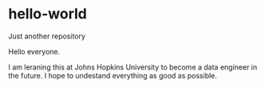 # hello-world
Just another repository

Hello everyone.

I am leraning this at Johns Hopkins University to become a data engineer in the future.
I hope to undestand everything as good as possible.
